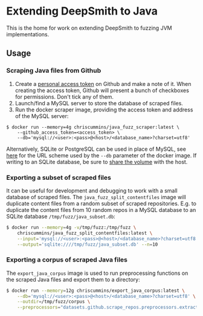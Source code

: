 # Extending DeepSmith to Java

This is the home for work on extending DeepSmith to fuzzing JVM implementations.

## Usage

### Scraping Java files from Github

1. Create a [personal access token](https://github.com/settings/tokens) on 
   Github and make a note of it. When creating the access token, Github will
   present a bunch of checkboxes for permissions. Don't tick any of them.
2. Launch/find a MySQL server to store the database of scraped files.
3. Run the docker scraper image, providing the access token and address of the 
   MySQL server:
```
$ docker run --memory=4g chriscummins/java_fuzz_scraper:latest \
    --github_access_token=<access_token> \
    --db='mysql://<user>:<pass>@<host>/<database_name>?charset=utf8'
```

Alternatively, SQLite or PostgreSQL can be used in place of MySQL, see [here](https://github.com/ChrisCummins/phd/blob/1217c228cb9c0c37e3b85670052d9ca51cd74a2b/labm8/sqlutil.py#L89-L115) for the URL scheme used by the `--db` parameter of the docker image. If writing to an SQLite database, be sure to [share the volume](https://docs.docker.com/storage/volumes/#choose-the--v-or---mount-flag) with the host.


### Exporting a subset of scraped files

It can be useful for development and debugging to work with a small database of
scraped files. The `java_fuzz_split_contentfiles` image will duplicate
content files from a random subset of scraped repositories. E.g. to duplicate 
the content files from 10 random repos in a MySQL database to an SQLite 
database `/tmp/fuzz/java_subset.db`:

```sh
$ docker run --memory=4g -v/tmp/fuzz:/tmp/fuzz \
    chriscummins/java_fuzz_split_contentfiles:latest \
    --input='mysql://<user>:<pass>@<host>/<database_name>?charset=utf8' \
    --output='sqlite:////tmp/fuzz/java_subset.db' --n=10
```

### Exporting a corpus of scraped Java files

The `export_java_corpus` image is used to run preprocessing functions on the
scraped Java files and export them to a directory:

```sh
$ docker run --memory=12g chriscummins/export_java_corpus:latest \
    --db='mysql://<user>:<pass>@<host>/<database_name>?charset=utf8' \
    --outdir=/tmp/fuzz/corpus \
    --preprocessors="datasets.github.scrape_repos.preprocessors.extractors:JavaStaticMethods"
```
